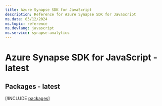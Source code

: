 ```yaml
---
title: Azure Synapse SDK for JavaScript
description: Reference for Azure Synapse SDK for JavaScript
ms.date: 03/12/2024
ms.topic: reference
ms.devlang: javascript
ms.service: synapse-analytics
---
```

# Azure Synapse SDK for JavaScript - latest
## Packages - latest
[!INCLUDE [packages](synapse-index.md)]